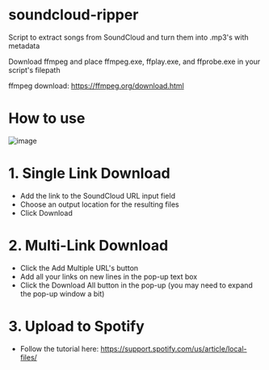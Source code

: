 # soundcloud-ripper
Script to extract songs from SoundCloud and turn them into .mp3's with metadata

Download ffmpeg and place ffmpeg.exe, ffplay.exe, and ffprobe.exe in your script's filepath

ffmpeg download: https://ffmpeg.org/download.html

# How to use
![image](https://github.com/user-attachments/assets/3432bd2c-0974-4c47-9ea5-f3dcf29f471f)

# 1. Single Link Download
- Add the link to the SoundCloud URL input field
- Choose an output location for the resulting files
- Click Download

# 2. Multi-Link Download
- Click the Add Multiple URL's button
- Add all your links on new lines in the pop-up text box 
- Click the Download All button in the pop-up (you may need to expand the pop-up window a bit)

# 3. Upload to Spotify
- Follow the tutorial here: https://support.spotify.com/us/article/local-files/
